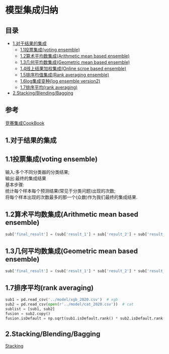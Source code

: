 # 模型集成归纳
## 目录
* [1.对于结果的集成](#1)  
  * [1.1投票集成(voting ensemble)](#1.1)
  * [1.2算术平均数集成(Arithmetic mean based ensemble)](#1.2)
  * [1.3几何平均数集成(Geometric mean based ensemble)](#1.3)
  * [1.4线上结果加权集成(Online scroe based ensemble)](#1.4)
  * [1.5排序均值集成(Rank averaging ensemble)](#1.5)
  * [1.6log集成变种(log ensemble version2)](#1.6)
  * [1.7排序平均(rank averaging)](#1.7)
* [2.Stacking/Blending/Bagging](#2) 
## 参考
[竞赛集成CookBook](https://mp.weixin.qq.com/s?__biz=Mzk0NDE5Nzg1Ng==&mid=2247490302&idx=1&sn=cc850f781a7497ab6fad04e8b2f6e07c&chksm=c3290371f45e8a67a4abf37ef4f352ebea1567c0f59e8dcbf27e5c17ba81a90b70f37a41638d&mpshare=1&scene=1&srcid=0207hpIku2RhyAy3EzX80iM5&sharer_sharetime=1612693105638&sharer_shareid=9b869c9a24181fe91d7ddd3f39c6511b&version=3.1.1.3006&platform=win#rd)
## <span id='1'>1.对于结果的集成</span>
## <span id='1.1'>1.1投票集成(voting ensemble)</span>
输入:多个不同分类器的分类结果;  
输出:最终的集成结果  
基本步骤:  
统计每个样本每个预测结果(常见于分类问题)出现的次数;  
将每个样本出现的次数最多的那一个(众数)作为我们最终的集成结果.   
## <span id='1.2'>1.2算术平均数集成(Arithmetic mean based ensemble)</span>
```python
sub['final_result'] = (sub['result_1'] + sub['result_2'] + sub['result_3'])/3
```
## <span id='1.3'>1.3几何平均数集成(Geometric mean based ensemble)</span>
```python
sub['final_result'] = (sub['result_1'] * sub['result_2'] * sub['result_3'])**(1/3)
```
## <span id='1.7'>1.7排序平均(rank averaging)</span>
```python
sub1 = pd.read_csv('../model/xgb_2020.csv')  # xgb
sub2 = pd.read_csv(open(r'../model/cat_2020.csv'))  # cat
sublist = [sub1, sub2]
fusion = sub2.copy()
fusion.isDefault = np.sqrt(sub1.isDefault.rank() * sub2.isDefault.rank())
```
## <span id='2'>2.Stacking/Blending/Bagging</span>
[Stacking](https://github.com/jackychancjcjcj/ML-DL-Learning/tree/master/Stacking)
